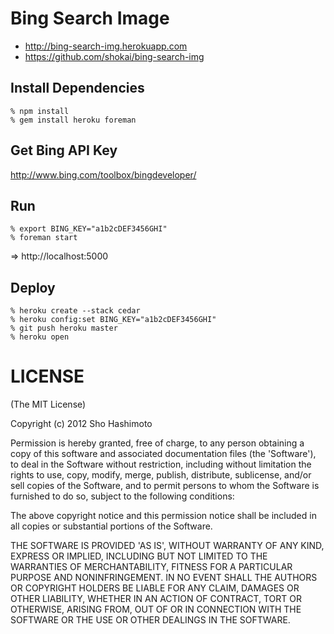 Bing Search Image
=================

- http://bing-search-img.herokuapp.com
- https://github.com/shokai/bing-search-img

Install Dependencies
--------------------

    % npm install
    % gem install heroku foreman


Get Bing API Key
----------------
http://www.bing.com/toolbox/bingdeveloper/


Run
---

    % export BING_KEY="a1b2cDEF3456GHI"
    % foreman start

=> http://localhost:5000


Deploy
------

    % heroku create --stack cedar
    % heroku config:set BING_KEY="a1b2cDEF3456GHI"
    % git push heroku master
    % heroku open


LICENSE
=======
(The MIT License)

Copyright (c) 2012 Sho Hashimoto

Permission is hereby granted, free of charge, to any person obtaining
a copy of this software and associated documentation files (the
'Software'), to deal in the Software without restriction, including
without limitation the rights to use, copy, modify, merge, publish,
distribute, sublicense, and/or sell copies of the Software, and to
permit persons to whom the Software is furnished to do so, subject to
the following conditions:

The above copyright notice and this permission notice shall be
included in all copies or substantial portions of the Software.

THE SOFTWARE IS PROVIDED 'AS IS', WITHOUT WARRANTY OF ANY KIND,
EXPRESS OR IMPLIED, INCLUDING BUT NOT LIMITED TO THE WARRANTIES OF
MERCHANTABILITY, FITNESS FOR A PARTICULAR PURPOSE AND NONINFRINGEMENT.
IN NO EVENT SHALL THE AUTHORS OR COPYRIGHT HOLDERS BE LIABLE FOR ANY
CLAIM, DAMAGES OR OTHER LIABILITY, WHETHER IN AN ACTION OF CONTRACT,
TORT OR OTHERWISE, ARISING FROM, OUT OF OR IN CONNECTION WITH THE
SOFTWARE OR THE USE OR OTHER DEALINGS IN THE SOFTWARE.
